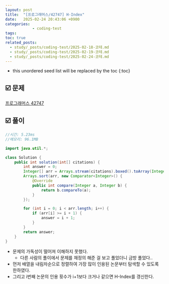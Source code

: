 ```yaml
---
layout: post
title:  "[프로그래머스/42747] H-Index"
date:   2025-02-24 20:43:06 +0900
categories: 
            - coding-test
tags:        
toc: true
related_posts:
  - study/_posts/coding-test/2025-02-18-코테.md
  - study/_posts/coding-test/2025-02-19-코테.md
  - study/_posts/coding-test/2025-02-24-코테.md
---
```

* this unordered seed list will be replaced by the toc
{:toc}

## ☑️ 문제

[프로그래머스 42747](https://school.programmers.co.kr/learn/courses/30/lessons/42747)

## ☑️ 풀이

```java
//시간: 5.23ms
//메모리: 96.1MB

import java.util.*;

class Solution {
    public int solution(int[] citations) {
        int answer = 0;
        Integer[] arr = Arrays.stream(citations).boxed().toArray(Integer[]::new);
        Arrays.sort(arr, new Comparator<Integer>() {
            @Override
            public int compare(Integer a, Integer b) {
                return b.compareTo(a);
            }
        });

        for (int i = 0; i < arr.length; i++) {
            if (arr[i] >= i + 1) {
                answer = i + 1;
            }
        }
        return answer;
    }
}
```

- 문제의 가독성이 떨어져 이해하지 못했다.
    - 다른 사람의 풀이에서 문제를 재정의 해준 걸 보고 풀었더니 금방 풀었다..
- 먼저 배열을 내림차순으로 정렬하여 가장 많이 인용된 논문부터 탐색할 수 있도록 한하였다.
- 그리고 i번째 논문의 인용 횟수가 i+1보다 크거나 같으면 H-Index를 갱신한다.